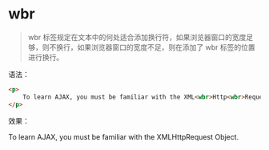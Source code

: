 # wbr

> wbr 标签规定在文本中的何处适合添加换行符，如果浏览器窗口的宽度足够，则不换行，如果浏览器窗口的宽度不足，则在添加了 wbr 标签的位置进行换行。

语法：

```html
<p>
    To learn AJAX, you must be familiar with the XML<wbr>Http<wbr>Request Object.
</p>
```

效果：

<p>
    To learn AJAX, you must be familiar with the XML<wbr>Http<wbr>Request Object.
</p>